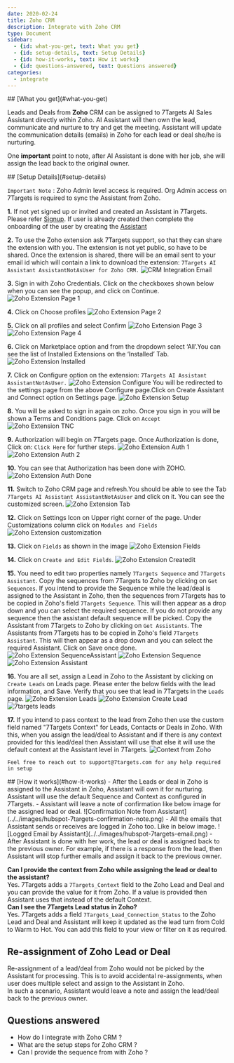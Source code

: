 ```yaml
---
date: 2020-02-24
title: Zoho CRM 
description: Integrate with Zoho CRM 
type: Document
sidebar:
  - {id: what-you-get, text: What you get}
  - {id: setup-details, text: Setup Details}
  - {id: how-it-works, text: How it works}
  - {id: questions-answered, text: Questions answered}
categories:
  - integrate
---
```


<a name="what-you-get"/>
## [What you get](#what-you-get)
  
Leads and Deals from **Zoho** CRM can be assigned to 7Targets AI Sales Assistant directly within Zoho. AI Assistant will then own the lead, communicate and nurture to try and get the meeting. Assistant will update the communication details (emails) in Zoho for each lead or deal she/he is nurturing. 

One **important** point to note, after AI Assistant is done with her job, she will assign the lead back to the original owner. 

<a name="setup-details"/>
## [Setup Details](#setup-details)

`Important Note` : Zoho Admin level access is required. Org Admin access on 7Targets is required to sync the Assistant from Zoho.

**1.** If not yet signed up or invited and created an Assistant in 7Targets. Please refer [Signup](../../getting-started/signup/). If user is already created then complete the onboarding of the user by creating the [Assistant](../../getting-started/create-your-assistant/)  

**2.** To use the Zoho extension ask 7Targets support, so that they can share the extension with you. The extension is not yet public, so have to be shared. Once the extension is shared, there will be an email sent to your email id which will contain a link to download the extension: `7Targets AI Assistant AssistantNotAsUser for Zoho CRM.` ![CRM Integration Email](../../images/CRM-Integration-Email.png)

**3.** Sign  in with Zoho Credentials. Click on the checkboxes shown below when you can see the popup, and click on Continue. ![Zoho Extension Page 1](../../images/zoho-extension-page1.png)

**4.** Click on Choose profiles
![Zoho Extension Page 2](../../images/zoho-extension-page2.png)

**5.** Click on all profiles and select Confirm
![Zoho Extension Page 3](../../images/zoho-extension-page3.png)
![Zoho Extension Page 4](../../images/zoho-extension-page4.png)

**6.** Click on Marketplace option and from the dropdown select ‘All’.You can see the list of Installed Extensions on the ‘Installed’ Tab. 
![Zoho Extension Installed](../../images/zoho-extension-installed.png)

**7.** Click on Configure option on the extension: `7Targets AI Assistant AssistantNotAsUser.`
![Zoho Extension Configure](../../images/zoho-extension-configure.png)
You will be redirected to the settings page from the above Configure page.Click on Create Assistant and Connect option on Settings page.
![Zoho Extension Setup](../../images/zoho-extension-setup.png)

**8.** You will be asked to sign in again on zoho. Once you sign in you will be shown a Terms and Conditions page. Click on `Accept`
![Zoho Extension TNC](../../images/zoho-extension-TNC.png)

**9.** Authorization will begin on 7Targets page.	Once Authorization is done, Click on: `Click Here` for further steps.
![Zoho Extension Auth 1](../../images/zoho-extension-auth1.png)
![Zoho Extension Auth 2](../../images/zoho-extension-auth2.png)

**10.** You can see that Authorization has been done with ZOHO. 
![Zoho Extension Auth Done](../../images/zoho-extension-auth-done.png)

**11.** Switch to Zoho CRM page and refresh.You should be able to see the Tab `7Targets AI Assistant AssistantNotAsUser` and click on it.	You can see the customized screen.
![Zoho Extension Tab](../../images/zoho-extension-tab.png)

**12.** Click on Settings Icon on Upper right corner of the page. Under Customizations column click on `Modules and Fields`
![Zoho Extension customization](../../images/zoho-extension-customization.png)

**13.** Click on `Fields` as shown in the image
![Zoho Extension Fields](../../images/zoho-extension-fields.png)

**14.** Click on `Create and Edit Fields`.
![Zoho Extension Createdit](../../images/zoho-extension-Createdit.png)

**15.** You need to edit two properties namely `7Targets Sequence` and `7Targets Assistant`. 
Copy the sequences from 7Targets to Zoho by clicking on `Get Sequences`. If you intend to provide the Sequence while the lead/deal is assigned to the Assistant in Zoho, then the sequences from 7Targets has to be copied in Zoho's field `7Targets Sequence`. This will then appear as a drop down and you can select the required sequence. 
If you do not provide any sequence then the assistant default sequence will be picked. 
Copy the Assistant from 7Targets to Zoho by clicking on `Get Assistants`. The Assistants from 7Targets has to be copied in Zoho's field `7Targets Assistant`. This will then appear as a drop down and you can select the required Assistant. Click on Save once done.
![Zoho Extension SequenceAssistant](../../images/zoho-extension-SequenceAssistant.png)
![Zoho Extension Sequence](../../images/zoho-extension-schedule.png)
![Zoho Extension Assistant](../../images/zoho-extension-assistant.png)

**16.** You are all set, assign a Lead in Zoho to the Assistant by clicking on `Create Leads` on Leads page. Please enter the below fields with the lead information, and Save.  Verify that you see that lead in 7Targets in the `Leads` page. 
![Zoho Extension Leads](../../images/zoho-extension-leads.png)
![Zoho Extension Create Lead](../../images/zoho-extension-createlead.png)
![7targets leads](../../images/7targets-leads.png)

**17.**  If you intend to pass context to the lead from Zoho then use the custom field named "7Targets Context" for Leads, Contacts or Deals in Zoho. With this, when you assign the lead/deal to Assistant and if there is any context provided for this lead/deal then Assistant will use that else it will use the default context at the Assistant level in 7Targets.
![Context from Zoho](../../images/context-in-zoho.png)

`Feel free to reach out to support@7targets.com for any help required in setup`

<a name="how-it-works"/>
## [How it works](#how-it-works)
- After the Leads or deal in Zoho is assigned to the Assistant in Zoho, Assistant will own it for nurturing. Assistant will use the default Sequence and Context as configured in 7Targets.
- Assistant will leave a note of confirmation like below image for the assigned  lead or deal.
![Confirmation Note from Assistant](../../images/hubspot-7targets-confirmation-note.png)
- All the emails that Assistant sends or receives are logged in Zoho too. Like in below image. 
![Logged Email by Assistant](../../images/hubspot-7targets-email.png)
- After Assistant is done with her work, the lead or deal is assigned back to the previous owner. For example, if there is a response from the lead, then Assistant will stop further emails and assign it back to the previous owner. 

**Can I provide the context from Zoho while assigning the lead or deal to the assistant?**  
Yes. 7Targets adds a `7Targets_Context` field to the Zoho Lead and Deal and you can provide the value for it from Zoho. If a value is provided then Assistant uses that instead of the default Context.  
**Can I see the 7Targets Lead status in Zoho?**  
Yes. 7Targets adds a field `7Targets_Lead_Connection_Status` to the Zoho Lead and Deal and Assistant will keep it updated as the lead turn from Cold to Warm to Hot. You can add this field to your view or filter on it as required. 

## Re-assignment of Zoho Lead or Deal
Re-assignment of a lead/deal from Zoho would not be picked by the Assistant for processing. This is to avoid accidental re-assignments, when user does multiple select and assign to the Assistant in Zoho.  
In such a scenario, Assistant would leave a note and assign the lead/deal back to the previous owner.

## Questions answered
- How do I integrate with Zoho CRM ?
- What are the setup steps for Zoho CRM ?
- Can I provide the sequence from with Zoho ?


